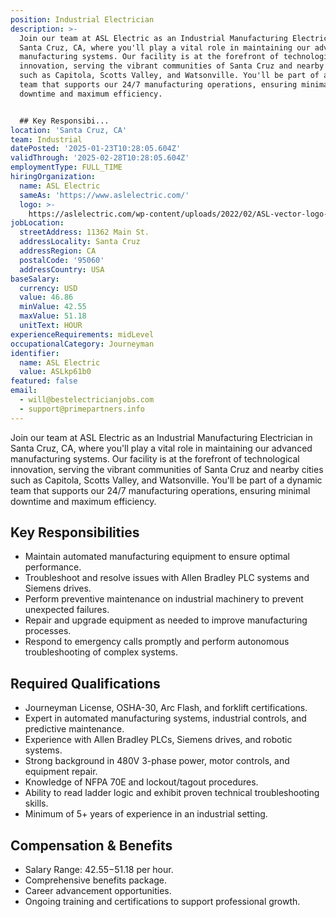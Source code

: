 ```yaml
---
position: Industrial Electrician
description: >-
  Join our team at ASL Electric as an Industrial Manufacturing Electrician in
  Santa Cruz, CA, where you'll play a vital role in maintaining our advanced
  manufacturing systems. Our facility is at the forefront of technological
  innovation, serving the vibrant communities of Santa Cruz and nearby cities
  such as Capitola, Scotts Valley, and Watsonville. You'll be part of a dynamic
  team that supports our 24/7 manufacturing operations, ensuring minimal
  downtime and maximum efficiency.


  ## Key Responsibi...
location: 'Santa Cruz, CA'
team: Industrial
datePosted: '2025-01-23T10:28:05.604Z'
validThrough: '2025-02-28T10:28:05.604Z'
employmentType: FULL_TIME
hiringOrganization:
  name: ASL Electric
  sameAs: 'https://www.aslelectric.com/'
  logo: >-
    https://aslelectric.com/wp-content/uploads/2022/02/ASL-vector-logo-1.png.webp
jobLocation:
  streetAddress: 11362 Main St.
  addressLocality: Santa Cruz
  addressRegion: CA
  postalCode: '95060'
  addressCountry: USA
baseSalary:
  currency: USD
  value: 46.86
  minValue: 42.55
  maxValue: 51.18
  unitText: HOUR
experienceRequirements: midLevel
occupationalCategory: Journeyman
identifier:
  name: ASL Electric
  value: ASLkp61b0
featured: false
email:
  - will@bestelectricianjobs.com
  - support@primepartners.info
---
```




Join our team at ASL Electric as an Industrial Manufacturing Electrician in Santa Cruz, CA, where you'll play a vital role in maintaining our advanced manufacturing systems. Our facility is at the forefront of technological innovation, serving the vibrant communities of Santa Cruz and nearby cities such as Capitola, Scotts Valley, and Watsonville. You'll be part of a dynamic team that supports our 24/7 manufacturing operations, ensuring minimal downtime and maximum efficiency.

## Key Responsibilities

- Maintain automated manufacturing equipment to ensure optimal performance.
- Troubleshoot and resolve issues with Allen Bradley PLC systems and Siemens drives.
- Perform preventive maintenance on industrial machinery to prevent unexpected failures.
- Repair and upgrade equipment as needed to improve manufacturing processes.
- Respond to emergency calls promptly and perform autonomous troubleshooting of complex systems.

## Required Qualifications

- Journeyman License, OSHA-30, Arc Flash, and forklift certifications.
- Expert in automated manufacturing systems, industrial controls, and predictive maintenance.
- Experience with Allen Bradley PLCs, Siemens drives, and robotic systems.
- Strong background in 480V 3-phase power, motor controls, and equipment repair.
- Knowledge of NFPA 70E and lockout/tagout procedures.
- Ability to read ladder logic and exhibit proven technical troubleshooting skills.
- Minimum of 5+ years of experience in an industrial setting.

## Compensation & Benefits

- Salary Range: $42.55-$51.18 per hour.
- Comprehensive benefits package.
- Career advancement opportunities.
- Ongoing training and certifications to support professional growth.
